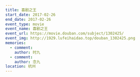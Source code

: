 ```yaml
---
title: 喜剧之王
start_date: 2017-02-26
end_date: 2017-02-26
event_type: movie
event_name: 喜剧之王
event_url: https://movie.douban.com/subject/1302425/
event_img: http://1929.lufeihaidao.top/douban_1302425.png
memories:
  - comment: 
    author: 时九
  - comment: 
    author: 念九
location: 杭州
---
```

